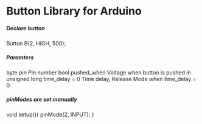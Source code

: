 <h1>Button Library for Arduino</h1>

<h5>Declare button</h5>
Button B(2, HIGH, 500);

<h5>Paramters</h5>
byte pin			Pin number
bool pushed_when		Voltage when button is pushed in
unsigned long time_delay = 0	Time delay, Release Mode when time_delay = 0

<h5>pinModes are set manually </h5>
void setup(){
  pinMode(2, INPUT);
}